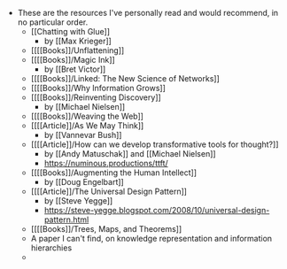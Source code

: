 - These are the resources I've personally read and would recommend, in no particular order.
	- [[Chatting with Glue]]
		- by [[Max Krieger]]
	- [[[[Books]]/Unflattening]]
	- [[[[Books]]/Magic Ink]]
		- by [[Bret Victor]]
	- [[[[Books]]/Linked: The New Science of Networks]]
	- [[[[Books]]/Why Information Grows]]
	- [[[[Books]]/Reinventing Discovery]]
		- by [[Michael Nielsen]]
	- [[[[Books]]/Weaving the Web]]
	- [[[[Article]]/As We May Think]]
		- by [[Vannevar Bush]]
	- [[[[Article]]/How can we develop transformative tools for thought?]]
		- by [[Andy Matuschak]] and [[Michael Nielsen]]
		- https://numinous.productions/ttft/
	- [[[[Books]]/Augmenting the Human Intellect]]
		- by [[Doug Engelbart]]
	- [[[[Article]]/The Universal Design Pattern]]
		- by [[Steve Yegge]]
		- https://steve-yegge.blogspot.com/2008/10/universal-design-pattern.html
	- [[[[Books]]/Trees, Maps, and Theorems]]
	- A paper I can't find, on knowledge representation and information hierarchies
	-